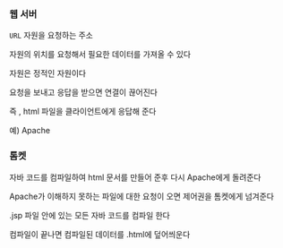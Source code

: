 ### 웹 서버

`URL` 자원을 요청하는 주소

자원의 위치를 요청해서 필요한 데이터를 가져올 수 있다

자원은 정적인 자원이다

요청을 보내고 응답을 받으면 연결이 끊어진다

즉 , html 파일을 클라이언트에게 응답해 준다

예) Apache

### 톰켓

자바 코드를 컴파일하여 html 문서를 만들어 준후 다시 Apache에게 돌려준다

Apache가 이해하지 못하는 파일에 대한 요청이 오면 제어권을 톰켓에게 넘겨준다

.jsp 파일 안에 있는 모든 자바 코드를 컴파일 한다

컴파일이 끝나면 컴파일된 데이터를 .html에 덮어씌운다